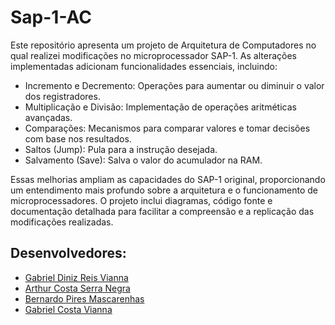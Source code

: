 # Sap-1-AC
Este repositório apresenta um projeto de Arquitetura de Computadores no qual realizei modificações no microprocessador SAP-1. As alterações implementadas adicionam funcionalidades essenciais, incluindo:

<ul>
  <li>Incremento e Decremento: Operações para aumentar ou diminuir o valor dos registradores.</li> 
  <li>Multiplicação e Divisão: Implementação de operações aritméticas avançadas.</li>
  <li>Comparações: Mecanismos para comparar valores e tomar decisões com base nos resultados.</li>
  <li>Saltos (Jump): Pula para a instrução desejada.</li>
  <li>Salvamento (Save): Salva o valor do acumulador na RAM. </li>
</ul>


Essas melhorias ampliam as capacidades do SAP-1 original, proporcionando um entendimento mais profundo sobre a arquitetura e o funcionamento de microprocessadores. O projeto inclui diagramas, código fonte e documentação detalhada para facilitar a compreensão e a replicação das modificações realizadas.

## Desenvolvedores:
  <ul> 
    <a href="https://github.com/ygabsxw" ><li>Gabriel Diniz Reis Vianna</li></a>
    <a href="https://github.com/sevak19" ><li>Arthur Costa Serra Negra</li></a>
    <a href="https://github.com/BernardoPiresMascarenhas" ><li>Bernardo Pires Mascarenhas</li></a>
    <a href="https://github.com/gabriel-vianna1" ><li>Gabriel Costa Vianna</li></a>
  </ul>
